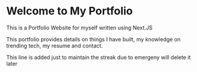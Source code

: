 # Welcome to My Portfolio

This is a Portfolio Website for myself written using Next.JS

This portfolio provides details on things I have built, my knowledge on trending tech, my resume and contact.

This line is added just to maintain the streak due to emergeny will delete 
it later 

<!-- ## Deploy on Vercel

The easiest way to deploy your Next.js app is to use the [Vercel Platform](https://vercel.com/new?utm_medium=default-template&filter=next.js&utm_source=create-next-app&utm_campaign=create-next-app-readme) from the creators of Next.js.

Check out our [Next.js deployment documentation](https://nextjs.org/docs/deployment) for more details. -->
